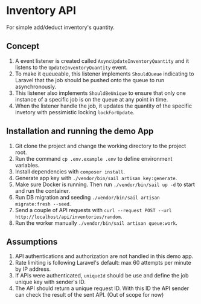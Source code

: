 # Inventory API

For simple add/deduct inventory's quantity.

## Concept

1. A event listener is created called `AsyncUpdateInventoryQuantity` and it listens to the `UpdateInventoryQuantity` event.
2. To make it queueable, this listener implements `ShouldQueue` indicating to Laravel that the job should be pushed onto the queue to run asynchronously. 
3. This listener also implements `ShouldBeUnique` to ensure that only one instance of a specific job is on the queue at any point in time.
4. When the listener handle the job, it updates the quantity of the specific invetory with pessimistic locking `lockForUpdate`.

## Installation and running the demo App

1. Git clone the project and change the working directory to the project root.
2. Run the command `cp .env.example .env` to define environment variables.
3. Install dependencies with `composer install`.
3. Generate app key with `./vendor/bin/sail artisan key:generate`.
4. Make sure Docker is running. Then run `./vendor/bin/sail up -d` to start and run the container.
5. Run DB migration and seeding `./vendor/bin/sail artisan migrate:fresh --seed`.
6. Send a couple of API requests with `curl --request POST --url http://localhost/api/inventories/random`.
7. Run the worker manually `./vendor/bin/sail artisan queue:work`.

## Assumptions

1. API authentications and authorization are not handled in this demo app.
2. Rate limiting is following Laravel's default: max 60 attempts per minute by IP address.
3. If APIs were authenticated, `uniqueId` should be use and define the job unique key with sender's ID.
4. The API should return a unique request ID. With this ID the API sender can check the result of the sent API. (Out of scope for now)

